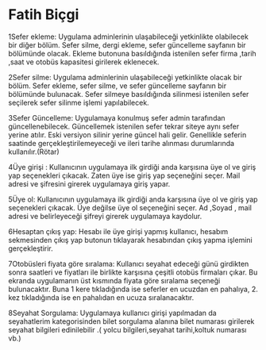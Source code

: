 # Fatih Biçgi
1Sefer ekleme: Uygulama adminlerinin ulaşabileceği yetkinlikte olabilecek bir diğer bölüm. Sefer silme, dergi ekleme, sefer güncelleme sayfanın bir bölümünde olacak. Ekleme butonuna basıldığında istenilen sefer firma ,tarih ,saat ve otobüs kapasitesi girilerek eklenecek.

2Sefer silme: Uygulama adminlerinin ulaşabileceği yetkinlikte olacak bir bölüm. Sefer ekleme, sefer silme, ve sefer güncelleme sayfanın bir bölümünde bulunacak. Sefer silmeye basıldığında silinmesi istenilen sefer seçilerek sefer silinme işlemi yapılabilecek.

3Sefer Güncelleme: Uygulamaya konulmuş sefer admin tarafından güncellenebilecek. Güncellemek istenilen sefer tekrar siteye aynı sefer yerine atılır. Eski versiyon silinir yerine güncel hali gelir. Genellikle seferin saatinde gerçekleştirilemeyeceği ve ileri tarihe alınması durumlarında kullanılır.(Rötar)

4Üye girişi : Kullanıcının uygulamaya ilk girdiği anda karşısına üye ol ve giriş yap seçenekleri çıkacak. Zaten üye ise giriş yap seçeneğini seçer. Mail adresi ve şifresini girerek uygulamaya giriş yapar.

5Üye ol: Kullanıcının uygulamaya ilk girdiği anda karşısına üye ol ve giriş yap seçenekleri çıkacak. Üye değilse üye ol seçeneğini seçer. Ad ,Soyad , mail adresi ve belirleyeceği şifreyi girerek uygulamaya kaydolur.

6Hesaptan çıkış yap: Hesabı ile üye girişi yapmış kullanıcı, hesabım sekmesinden çıkış yap butonun tıklayarak hesabından çıkış yapma işlemini gerçekleştirir.

7Otobüsleri fiyata göre sıralama: Kullanıcı seyahat edeceği günü girdikten sonra saatleri ve fiyatları ile birlikte karşısına çeşitli otobüs firmaları çıkar. Bu ekranda uygulamanın üst kısmında fiyata göre sıralama seçeneği bulunacaktır. Buna 1 kere tıkladığında ise seferler en ucuzdan en pahalıya, 2. kez tıkladığında ise en pahalıdan en ucuza sıralanacaktır.

8Seyahat Sorgulama: Uygulamaya kullanıcı girişi yapılmadan da seyahatlerim kategorisinden bilet sorgulama alanına bilet numarası girilerek seyahat bilgileri edinilebilir .( yolcu bilgileri,seyahat tarihi,koltuk numarası vb.)


